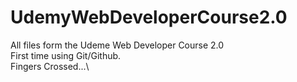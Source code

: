 # UdemyWebDeveloperCourse2.0
All files form the Udeme Web Developer Course 2.0\
First time using Git/Github. \
Fingers Crossed...\
